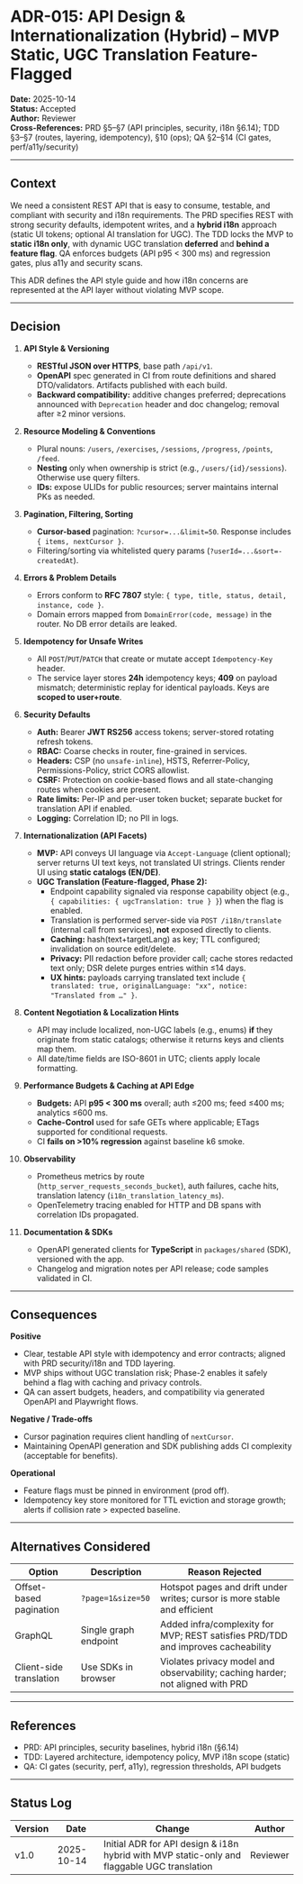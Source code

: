 # ADR-015: API Design & Internationalization (Hybrid) – MVP Static, UGC Translation Feature-Flagged

**Date:** 2025-10-14  
**Status:** Accepted  
**Author:** Reviewer  
**Cross-References:** PRD §5–§7 (API principles, security, i18n §6.14); TDD §3–§7 (routes, layering, idempotency), §10 (ops); QA §2–§14 (CI gates, perf/a11y/security)

---

## Context
We need a consistent REST API that is easy to consume, testable, and compliant with security and i18n requirements. The PRD specifies REST with strong security defaults, idempotent writes, and a **hybrid i18n** approach (static UI tokens; optional AI translation for UGC). The TDD locks the MVP to **static i18n only**, with dynamic UGC translation **deferred** and **behind a feature flag**. QA enforces budgets (API p95 < 300 ms) and regression gates, plus a11y and security scans.

This ADR defines the API style guide and how i18n concerns are represented at the API layer without violating MVP scope.

---

## Decision
1. **API Style & Versioning**
   - **RESTful JSON over HTTPS**, base path `/api/v1`.  
   - **OpenAPI** spec generated in CI from route definitions and shared DTO/validators. Artifacts published with each build.  
   - **Backward compatibility:** additive changes preferred; deprecations announced with `Deprecation` header and doc changelog; removal after ≥2 minor versions.

2. **Resource Modeling & Conventions**
   - Plural nouns: `/users`, `/exercises`, `/sessions`, `/progress`, `/points`, `/feed`.  
   - **Nesting** only when ownership is strict (e.g., `/users/{id}/sessions`). Otherwise use query filters.  
   - **IDs:** expose ULIDs for public resources; server maintains internal PKs as needed.

3. **Pagination, Filtering, Sorting**
   - **Cursor-based** pagination: `?cursor=...&limit=50`. Response includes `{ items, nextCursor }`.  
   - Filtering/sorting via whitelisted query params (`?userId=...&sort=-createdAt`).

4. **Errors & Problem Details**
   - Errors conform to **RFC 7807** style: `{ type, title, status, detail, instance, code }`.  
   - Domain errors mapped from `DomainError(code, message)` in the router. No DB error details are leaked.

5. **Idempotency for Unsafe Writes**
   - All `POST`/`PUT`/`PATCH` that create or mutate accept `Idempotency-Key` header.  
   - The service layer stores **24h** idempotency keys; **409** on payload mismatch; deterministic replay for identical payloads. Keys are **scoped to user+route**.

6. **Security Defaults**
   - **Auth:** Bearer **JWT RS256** access tokens; server-stored rotating refresh tokens.  
   - **RBAC:** Coarse checks in router, fine-grained in services.  
   - **Headers:** CSP (no `unsafe-inline`), HSTS, Referrer-Policy, Permissions-Policy, strict CORS allowlist.  
   - **CSRF:** Protection on cookie-based flows and all state-changing routes when cookies are present.  
   - **Rate limits:** Per-IP and per-user token bucket; separate bucket for translation API if enabled.  
   - **Logging:** Correlation ID; no PII in logs.

7. **Internationalization (API Facets)**
   - **MVP:** API conveys UI language via `Accept-Language` (client optional); server returns UI text keys, not translated UI strings. Clients render UI using **static catalogs (EN/DE)**.  
   - **UGC Translation (Feature-flagged, Phase 2):**  
     - Endpoint capability signaled via response capability object (e.g., `{ capabilities: { ugcTranslation: true } }`) when the flag is enabled.  
     - Translation is performed server-side via `POST /i18n/translate` (internal call from services), **not** exposed directly to clients.  
     - **Caching:** hash(text+targetLang) as key; TTL configured; invalidation on source edit/delete.  
     - **Privacy:** PII redaction before provider call; cache stores redacted text only; DSR delete purges entries within ≤14 days.  
     - **UX hints:** payloads carrying translated text include `{ translated: true, originalLanguage: "xx", notice: "Translated from …" }`.

8. **Content Negotiation & Localization Hints**
   - API may include localized, non-UGC labels (e.g., enums) **if** they originate from static catalogs; otherwise it returns keys and clients map them.  
   - All date/time fields are ISO-8601 in UTC; clients apply locale formatting.

9. **Performance Budgets & Caching at API Edge**
   - **Budgets:** API **p95 < 300 ms** overall; auth ≤200 ms; feed ≤400 ms; analytics ≤600 ms.  
   - **Cache-Control** used for safe GETs where applicable; ETags supported for conditional requests.  
   - CI **fails on >10% regression** against baseline k6 smoke.

10. **Observability**
    - Prometheus metrics by route (`http_server_requests_seconds_bucket`), auth failures, cache hits, translation latency (`i18n_translation_latency_ms`).  
    - OpenTelemetry tracing enabled for HTTP and DB spans with correlation IDs propagated.

11. **Documentation & SDKs**
    - OpenAPI generated clients for **TypeScript** in `packages/shared` (SDK), versioned with the app.  
    - Changelog and migration notes per API release; code samples validated in CI.

---

## Consequences
**Positive**
- Clear, testable API style with idempotency and error contracts; aligned with PRD security/i18n and TDD layering.  
- MVP ships without UGC translation risk; Phase-2 enables it safely behind a flag with caching and privacy controls.  
- QA can assert budgets, headers, and compatibility via generated OpenAPI and Playwright flows.

**Negative / Trade-offs**
- Cursor pagination requires client handling of `nextCursor`.  
- Maintaining OpenAPI generation and SDK publishing adds CI complexity (acceptable for benefits).

**Operational**
- Feature flags must be pinned in environment (prod off).  
- Idempotency key store monitored for TTL eviction and storage growth; alerts if collision rate > expected baseline.

---

## Alternatives Considered
| Option | Description | Reason Rejected |
|---|---|---|
| Offset-based pagination | `?page=1&size=50` | Hotspot pages and drift under writes; cursor is more stable and efficient |
| GraphQL | Single graph endpoint | Added infra/complexity for MVP; REST satisfies PRD/TDD and improves cacheability |
| Client-side translation | Use SDKs in browser | Violates privacy model and observability; caching harder; not aligned with PRD |

---

## References
- PRD: API principles, security baselines, hybrid i18n (§6.14)  
- TDD: Layered architecture, idempotency policy, MVP i18n scope (static)  
- QA: CI gates (security, perf, a11y), regression thresholds, API budgets

---

## Status Log
| Version | Date | Change | Author |
|---|---|---|---|
| v1.0 | 2025-10-14 | Initial ADR for API design & i18n hybrid with MVP static-only and flaggable UGC translation | Reviewer |
